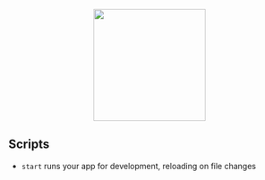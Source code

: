 <p align="center">
  <img width="200" src="https://open-wc.org/hero.png"></img>
</p>

## Scripts

- `start` runs your app for development, reloading on file changes
